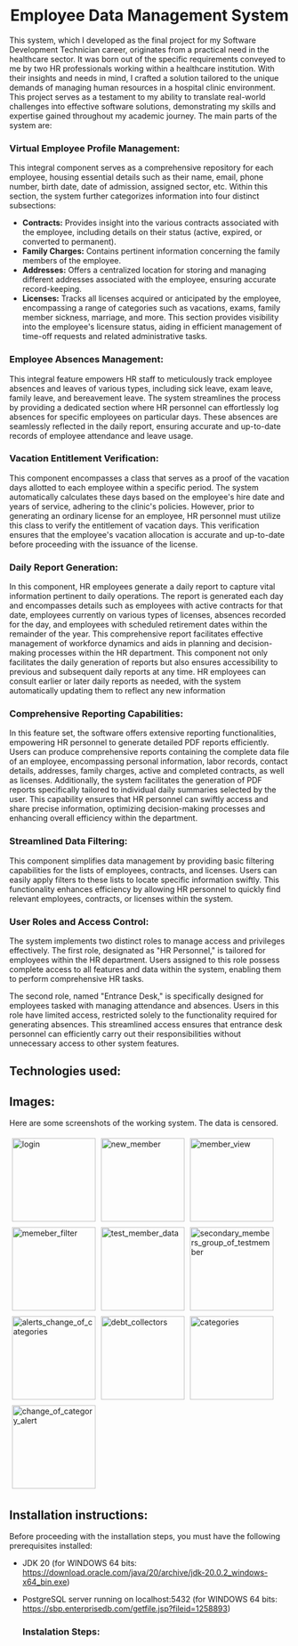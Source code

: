 <h1 align="center">Employee Data Management System</h1>


This system, which I developed as the final project for my Software Development Technician career, originates from a practical need in the healthcare sector. It was born out of the specific requirements conveyed to me by two HR professionals working within a healthcare institution. With their insights and needs in mind, I crafted a solution tailored to the unique demands of managing human resources in a hospital clinic environment. This project serves as a testament to my ability to translate real-world challenges into effective software solutions, demonstrating my skills and expertise gained throughout my academic journey. The main parts of the system are:

<h3>Virtual Employee Profile Management:</h3>
This integral component serves as a comprehensive repository for each employee, housing essential details such as their name, email, phone number, birth date, date of admission, assigned sector, etc. Within this section, the system further categorizes information into four distinct subsections:

- **Contracts:** Provides insight into the various contracts associated with the employee, including details on their status (active, expired, or converted to permanent).
- **Family Charges:** Contains pertinent information concerning the family members of the employee.
- **Addresses:** Offers a centralized location for storing and managing different addresses associated with the employee, ensuring accurate record-keeping.
- **Licenses:** Tracks all licenses acquired or anticipated by the employee, encompassing a range of categories such as vacations, exams, family member sickness, marriage, and more. This section provides visibility into the employee's licensure status, aiding in efficient management of time-off requests and related administrative tasks.

<h3>Employee Absences Management:</h3>
This integral feature empowers HR staff to meticulously track employee absences and leaves of various types, including sick leave, exam leave, family leave, and bereavement leave. The system streamlines the process by providing a dedicated section where HR personnel can effortlessly log absences for specific employees on particular days. These absences are seamlessly reflected in the daily report, ensuring accurate and up-to-date records of employee attendance and leave usage.

<h3>Vacation Entitlement Verification:</h3>
This component encompasses a class that serves as a proof of the vacation days allotted to each employee within a specific period. The system automatically calculates these days based on the employee's hire date and years of service, adhering to the clinic's policies. However, prior to generating an ordinary license for an employee, HR personnel must utilize this class to verify the entitlement of vacation days. This verification ensures that the employee's vacation allocation is accurate and up-to-date before proceeding with the issuance of the license.

<h3>Daily Report Generation:</h3>
In this component, HR employees generate a daily report to capture vital information pertinent to daily operations. The report is generated each day and encompasses details such as employees with active contracts for that date, employees currently on various types of licenses, absences recorded for the day, and employees with scheduled retirement dates within the remainder of the year. This comprehensive report facilitates effective management of workforce dynamics and aids in planning and decision-making processes within the HR department. This component not only facilitates the daily generation of reports but also ensures accessibility to previous and subsequent daily reports at any time. HR employees can consult earlier or later daily reports as needed, with the system automatically updating them to reflect any new information

<h3>Comprehensive Reporting Capabilities:</h3>
In this feature set, the software offers extensive reporting functionalities, empowering HR personnel to generate detailed PDF reports efficiently. Users can produce comprehensive reports containing the complete data file of an employee, encompassing personal information, labor records, contact details, addresses, family charges, active and completed contracts, as well as licenses.
Additionally, the system facilitates the generation of PDF reports specifically tailored to individual daily summaries selected by the user. This capability ensures that HR personnel can swiftly access and share precise information, optimizing decision-making processes and enhancing overall efficiency within the department.

<h3>Streamlined Data Filtering:</h3>
This component simplifies data management by providing basic filtering capabilities for the lists of employees, contracts, and licenses. Users can easily apply filters to these lists to locate specific information swiftly. This functionality enhances efficiency by allowing HR personnel to quickly find relevant employees, contracts, or licenses within the system.

<h3>User Roles and Access Control:</h3>
The system implements two distinct roles to manage access and privileges effectively. 
The first role, designated as "HR Personnel," is tailored for employees within the HR department. Users assigned to this role possess complete access to all features and data within the system, enabling them to perform comprehensive HR tasks.

The second role, named "Entrance Desk," is specifically designed for employees tasked with managing attendance and absences. Users in this role have limited access, restricted solely to the functionality required for generating absences. This streamlined access ensures that entrance desk personnel can efficiently carry out their responsibilities without unnecessary access to other system features.

## Technologies used:

## Images:
Here are some screenshots of the working system. The data is censored.
<div style="display: flex; flex-wrap: wrap;">
    <img src="https://github.com/aleberh23/member-management-system/assets/158856472/eacc1808-4bd4-4d46-97e9-81ef0dfe7ddb" alt="login" style="width: 150px; margin: 5px;">
    <img src="https://github.com/aleberh23/member-management-system/assets/158856472/9fe36de3-d7ce-4722-b489-a46c4cd87028" alt="new_member" style="width: 150px; margin: 5px;">
    <img src="https://github.com/aleberh23/member-management-system/assets/158856472/207e1894-a077-4e2e-bc7f-3db68b828f7c" alt="member_view" style="width: 150px; margin: 5px;">
    <img src="https://github.com/aleberh23/member-management-system/assets/158856472/c99face8-3d39-41e8-8b1a-ef5e8987b103" alt="memeber_filter" style="width: 150px; margin: 5px;">
    <img src="https://github.com/aleberh23/member-management-system/assets/158856472/e1020b1d-1fbf-48d1-8e64-35d8705cd960" alt="test_member_data" style="width: 150px; margin: 5px;">
    <img src="https://github.com/aleberh23/member-management-system/assets/158856472/c285712d-66e4-48e0-85eb-e2305498ee6c" alt="secondary_members_group_of_testmember" style="width: 150px; margin: 5px;">
    <img src="https://github.com/aleberh23/member-management-system/assets/158856472/1b929ee0-9878-4fb0-82af-51039729e080" alt="alerts_change_of_categories" style="width: 150px; margin: 5px;">
    <img src="https://github.com/aleberh23/member-management-system/assets/158856472/f308cbdf-3717-4584-b330-586f6b783628" alt="debt_collectors" style="width: 150px; margin: 5px;">
    <img src="https://github.com/aleberh23/member-management-system/assets/158856472/c1d8db8b-09ea-4960-bdd8-bca810650106" alt="categories" style="width: 150px; margin: 5px;">
    <img src="https://github.com/aleberh23/member-management-system/assets/158856472/a751d009-7bc2-41f7-8b6c-72b11b14b4e7" alt="change_of_category_alert" style="width: 150px; margin: 5px;">
</div>



## Installation instructions:
Before proceeding with the installation steps, you must have the following prerequisites installed:

- JDK 20 (for WINDOWS 64 bits: https://download.oracle.com/java/20/archive/jdk-20.0.2_windows-x64_bin.exe)
- PostgreSQL server running on localhost:5432 (for WINDOWS 64 bits: https://sbp.enterprisedb.com/getfile.jsp?fileid=1258893)

  <h3>Instalation Steps:</h3>
